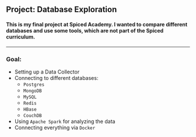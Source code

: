 ## Project: Database Exploration
#### This is my final project at Spiced Academy. I wanted to compare different databases and use some tools, which are not part of the Spiced curriculum.
---
### Goal:
* Setting up a Data Collector
* Connecting to different databases:
  * `Postgres`
  * `MongoDB`
  * `MySQL`
  * `Redis`
  * `HBase`
  * `CouchDB`
* Using `Apache Spark` for analyzing the data
* Connecting everything via `Docker`
